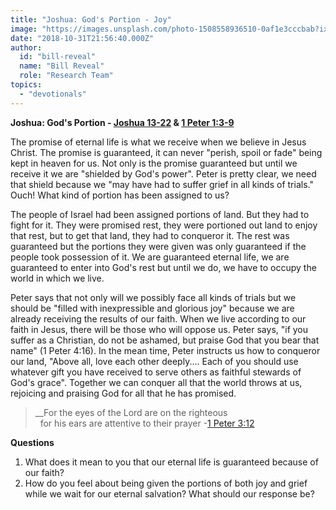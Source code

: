 ```yaml
---
title: "Joshua: God's Portion - Joy"
image: "https://images.unsplash.com/photo-1508558936510-0af1e3cccbab?ixlib=rb-0.3.5&q=85&fm=jpg&crop=entropy&cs=srgb&ixid=eyJhcHBfaWQiOjk2NjF9&s=194bdbe749b3b240c4dd095de95b81ce"
date: "2018-10-31T21:56:40.000Z"
author:
  id: "bill-reveal"
  name: "Bill Reveal"
  role: "Research Team"
topics:
  - "devotionals"
---
```

**Joshua: God's Portion - [Joshua 13-22](https://www.biblegateway.com/passage/?search=Joshua13-22) & [1 Peter 1:3-9](https://www.biblegateway.com/passage/?search=1Peter1:3-9)**

The promise of eternal life is what we receive when we believe in Jesus Christ. The promise is guaranteed, it can never "perish, spoil or fade" being kept in heaven for us. Not only is the promise guaranteed but until we receive it we are "shielded by God's power". Peter is pretty clear, we need that shield because we "may have had to suffer grief in all kinds of trials."  Ouch! What kind of portion has been assigned to us?

The people of Israel had been assigned portions of land. But they had to fight for it. They were promised rest, they were portioned out land to enjoy that rest, but to get that land, they had to conqueror it. The rest was guaranteed but the portions they were given was only guaranteed if the people took possession of it. We are guaranteed eternal life, we are guaranteed to enter into God's rest but until we do, we have to occupy the world in which we live.

Peter says that not only will we possibly face all kinds of trials but we should be "filled with inexpressible and glorious joy" because we are already receiving the results of our faith. When we live according to our faith in Jesus, there will be those who will oppose us. Peter says, "if you suffer as a Christian, do not be ashamed, but praise God that you bear that name" (1 Peter 4:16). In the mean time, Peter instructs us how to conqueror our land, "Above all, love each other deeply.... Each of you should use whatever gift you have received to serve others as faithful stewards of God's grace". Together we can conquer all that the world throws at us, rejoicing and praising God for all that he has promised.

> __For the eyes of the Lord are on the righteous<br>
&nbsp;&nbsp;for his ears are attentive to their prayer -[1 Peter 3:12](https://www.biblegateway.com/passage/?search=1Peter3:12)

**Questions**

1. What does it mean to you that our eternal life is guaranteed because of our faith?
2. How do you feel about being given the portions of both joy and grief while we wait for our eternal salvation? What should our response be?